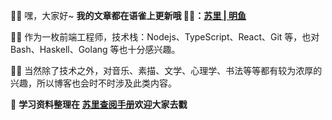 🙆‍♂️ 嘿，大家好~ **我的文章都在语雀上更新哦 ✍🏼：[苏里 | 明鱼](https://www.yuque.com/sulirc/sea)**

🙎‍♂️ 作为一枚前端工程师，技术栈：Nodejs、TypeScript、React、Git 等，也对 Bash、Haskell、Golang 等也十分感兴趣。

💁‍♂️ 当然除了技术之外，对音乐、素描、文学、心理学、书法等等都有较为浓厚的兴趣，所以博客也会时不时涉及此类内容。

📝 **学习资料整理在 [苏里查阅手册](https://www.yuque.com/sulirc/chouti/ny150b)欢迎大家去戳**

